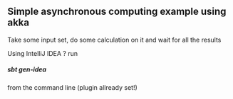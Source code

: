 <h2>Simple asynchronous computing example using akka</h2>

Take some input set, do some calculation on it and wait for all the results

<script type="text/javascript" src="http://asciinema.org/a/9138" id="asciicast-14" async></script>

Using IntelliJ IDEA ? run 
<h5>sbt gen-idea</h5> 
from the command line (plugin allready set!)
